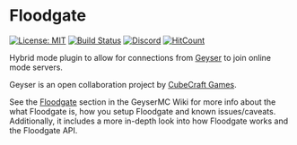 # Floodgate

[![License: MIT](https://img.shields.io/badge/license-MIT-blue.svg)](LICENSE)
[![Build Status](https://ci.opencollab.dev/job/GeyserMC/job/Floodgate/job/master/badge/icon)](https://ci.opencollab.dev/job/GeyserMC/job/Floodgate/job/master/)
[![Discord](https://img.shields.io/discord/613163671870242838.svg?color=%237289da&label=discord)](http://discord.geysermc.org/)
[![HitCount](https://hits.dwyl.com/GeyserMC/Floodgate.svg)](http://hits.dwyl.com/GeyserMC/Floodgate)

Hybrid mode plugin to allow for connections from [Geyser](https://github.com/GeyserMC/Geyser) to join online mode servers.

Geyser is an open collaboration project by [CubeCraft Games](https://cubecraft.net).

See the [Floodgate](https://wiki.geysermc.org/floodgate/) section in the GeyserMC Wiki for more info about the what Floodgate is, how you setup Floodgate and known issues/caveats. Additionally, it includes a more in-depth look into how Floodgate works and the Floodgate API.
